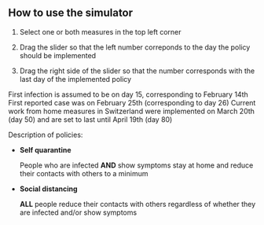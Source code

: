## How to use the simulator

1. Select one or both measures in the top left corner

2. Drag the slider so that the left number correponds to the day the policy should be implemented

3. Drag the right side of the slider so that the number corresponds with the last day of the implemented policy

First infection is assumed to be on day 15, corresponding to February 14th
First reported case was on February 25th (corresponding to day 26)
Current work from home measures in Switzerland were implemented on March 20th (day 50) and are set to last until April 19th (day 80)

Description of policies:

- **Self quarantine**

  People who are infected **AND** show symptoms stay at home and reduce their contacts with others to a minimum

- **Social distancing**

  **ALL** people reduce their contacts with others regardless of whether they are infected and/or show symptoms
